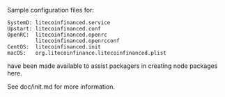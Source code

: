 Sample configuration files for:
```
SystemD: litecoinfinanced.service
Upstart: litecoinfinanced.conf
OpenRC:  litecoinfinanced.openrc
         litecoinfinanced.openrcconf
CentOS:  litecoinfinanced.init
macOS:   org.litecoinfinance.litecoinfinanced.plist
```
have been made available to assist packagers in creating node packages here.

See doc/init.md for more information.
